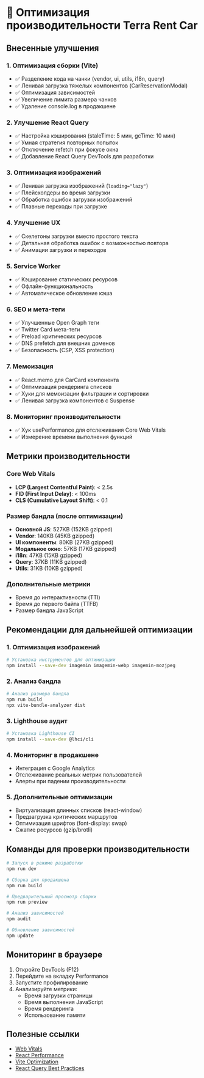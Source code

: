 # 🚀 Оптимизация производительности Terra Rent Car

## Внесенные улучшения

### 1. **Оптимизация сборки (Vite)**

- ✅ Разделение кода на чанки (vendor, ui, utils, i18n, query)
- ✅ Ленивая загрузка тяжелых компонентов (CarReservationModal)
- ✅ Оптимизация зависимостей
- ✅ Увеличение лимита размера чанков
- ✅ Удаление console.log в продакшене

### 2. **Улучшение React Query**

- ✅ Настройка кэширования (staleTime: 5 мин, gcTime: 10 мин)
- ✅ Умная стратегия повторных попыток
- ✅ Отключение refetch при фокусе окна
- ✅ Добавление React Query DevTools для разработки

### 3. **Оптимизация изображений**

- ✅ Ленивая загрузка изображений (`loading="lazy"`)
- ✅ Плейсхолдеры во время загрузки
- ✅ Обработка ошибок загрузки изображений
- ✅ Плавные переходы при загрузке

### 4. **Улучшение UX**

- ✅ Скелетоны загрузки вместо простого текста
- ✅ Детальная обработка ошибок с возможностью повтора
- ✅ Анимации загрузки и переходов

### 5. **Service Worker**

- ✅ Кэширование статических ресурсов
- ✅ Офлайн-функциональность
- ✅ Автоматическое обновление кэша

### 6. **SEO и мета-теги**

- ✅ Улучшенные Open Graph теги
- ✅ Twitter Card мета-теги
- ✅ Preload критических ресурсов
- ✅ DNS prefetch для внешних доменов
- ✅ Безопасность (CSP, XSS protection)

### 7. **Мемоизация**

- ✅ React.memo для CarCard компонента
- ✅ Оптимизация рендеринга списков
- ✅ Хуки для мемоизации фильтрации и сортировки
- ✅ Ленивая загрузка компонентов с Suspense

### 8. **Мониторинг производительности**

- ✅ Хук usePerformance для отслеживания Core Web Vitals
- ✅ Измерение времени выполнения функций

## Метрики производительности

### Core Web Vitals

- **LCP (Largest Contentful Paint)**: < 2.5s
- **FID (First Input Delay)**: < 100ms
- **CLS (Cumulative Layout Shift)**: < 0.1

### Размер бандла (после оптимизации)

- **Основной JS**: 527KB (152KB gzipped)
- **Vendor**: 140KB (45KB gzipped)
- **UI компоненты**: 80KB (27KB gzipped)
- **Модальное окно**: 57KB (17KB gzipped)
- **i18n**: 47KB (15KB gzipped)
- **Query**: 37KB (11KB gzipped)
- **Utils**: 31KB (10KB gzipped)

### Дополнительные метрики

- Время до интерактивности (TTI)
- Время до первого байта (TTFB)
- Размер бандла JavaScript

## Рекомендации для дальнейшей оптимизации

### 1. **Оптимизация изображений**

```bash
# Установка инструментов для оптимизации
npm install --save-dev imagemin imagemin-webp imagemin-mozjpeg
```

### 2. **Анализ бандла**

```bash
# Анализ размера бандла
npm run build
npx vite-bundle-analyzer dist
```

### 3. **Lighthouse аудит**

```bash
# Установка Lighthouse CI
npm install --save-dev @lhci/cli
```

### 4. **Мониторинг в продакшене**

- Интеграция с Google Analytics
- Отслеживание реальных метрик пользователей
- Алерты при падении производительности

### 5. **Дополнительные оптимизации**

- Виртуализация длинных списков (react-window)
- Предзагрузка критических маршрутов
- Оптимизация шрифтов (font-display: swap)
- Сжатие ресурсов (gzip/brotli)

## Команды для проверки производительности

```bash
# Запуск в режиме разработки
npm run dev

# Сборка для продакшена
npm run build

# Предварительный просмотр сборки
npm run preview

# Анализ зависимостей
npm audit

# Обновление зависимостей
npm update
```

## Мониторинг в браузере

1. Откройте DevTools (F12)
2. Перейдите на вкладку Performance
3. Запустите профилирование
4. Анализируйте метрики:
   - Время загрузки страницы
   - Время выполнения JavaScript
   - Время рендеринга
   - Использование памяти

## Полезные ссылки

- [Web Vitals](https://web.dev/vitals/)
- [React Performance](https://react.dev/learn/render-and-commit)
- [Vite Optimization](https://vitejs.dev/guide/performance.html)
- [React Query Best Practices](https://tanstack.com/query/latest/docs/react/guides/best-practices)
